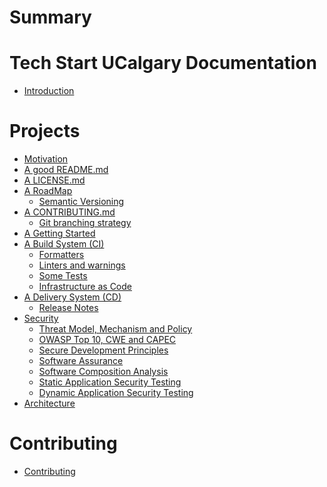 # Summary

# Tech Start UCalgary Documentation

- [Introduction](./README.md)

# Projects

- [Motivation](./projects/motivation/README.md)
- [A good README.md](./projects/readme/README.md)
- [A LICENSE.md](./projects/license/README.md)
- [A RoadMap]()
  - [Semantic Versioning]()
- [A CONTRIBUTING.md]()
  - [Git branching strategy]()
- [A Getting Started]()
- [A Build System (CI)]()
  - [Formatters]()
  - [Linters and warnings]()
  - [Some Tests]()
  - [Infrastructure as Code]()
- [A Delivery System (CD)]()
  - [Release Notes]()
- [Security]()
  - [Threat Model, Mechanism and Policy]()
  - [OWASP Top 10, CWE and CAPEC]()
  - [Secure Development Principles]()
  - [Software Assurance]()
  - [Software Composition Analysis]()
  - [Static Application Security Testing]()
  - [Dynamic Application Security Testing]()
- [Architecture]()

# Contributing

- [Contributing](./contributing/README.md)


